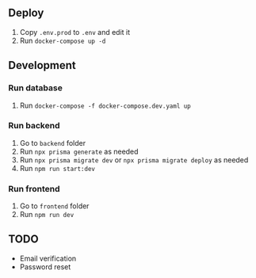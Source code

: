 ## Deploy

1. Copy `.env.prod` to `.env` and edit it
2. Run `docker-compose up -d`

## Development

### Run database
1. Run `docker-compose -f docker-compose.dev.yaml up`

### Run backend
1. Go to `backend` folder
2. Run `npx prisma generate` as needed
3. Run `npx prisma migrate dev` or `npx prisma migrate deploy` as needed
4. Run `npm run start:dev`

### Run frontend
1. Go to `frontend` folder
2. Run `npm run dev`

## TODO

- Email verification
- Password reset
